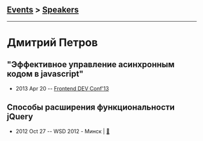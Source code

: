 ## [Events](../README.md) > [Speakers](../speakers.md)
---

# Дмитрий Петров

## ​​&quot;Эффективное управление асинхронным кодом в javascript&quot;
- 2013 Apr 20 -- [Frontend DEV Conf&#39;13](https://www.youtube.com/watch?v=FyCkQuF3-qM)    
## Способы расширения функциональности jQuery
- 2012 Oct 27 -- WSD 2012 - Минск  | [:notebook:](https://wsd.events/2012/10/27/pres/jquery-ext/)  

